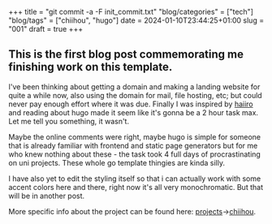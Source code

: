 +++
title = "git commit -a -F init_commit.txt"
"blog/categories" = ["tech"]
"blog/tags" = ["chiihou", "hugo"]
date = 2024-01-10T23:44:25+01:00
slug = "001"
draft = true
+++

## This is the first blog post commemorating me finishing work on this template.

I've been thinking about getting a domain and making a landing website for quite a while now, also using the domain for mail, file hosting, etc; but could never pay enough effort where it was due.
Finally I was inspired by [haiiro](haiiro.moe) and reading about hugo made it seem like it's gonna be a 2 hour task max.
Let me tell you something, it wasn't.

Maybe the online comments were right, maybe hugo is simple for someone that is already familiar with frontend and static page generators but for me who knew nothing about these - the task took 4 full days of procrastinating on uni projects.
These whole go template thingies are kinda silly.

I have also yet to edit the styling itself so that i can actually work with some accent colors here and there, right now it's all very monochromatic.
But that will be in another post.

More specific info about the project can be found here: [projects](/projects/)->[chiihou](/projects/chiihou/).
